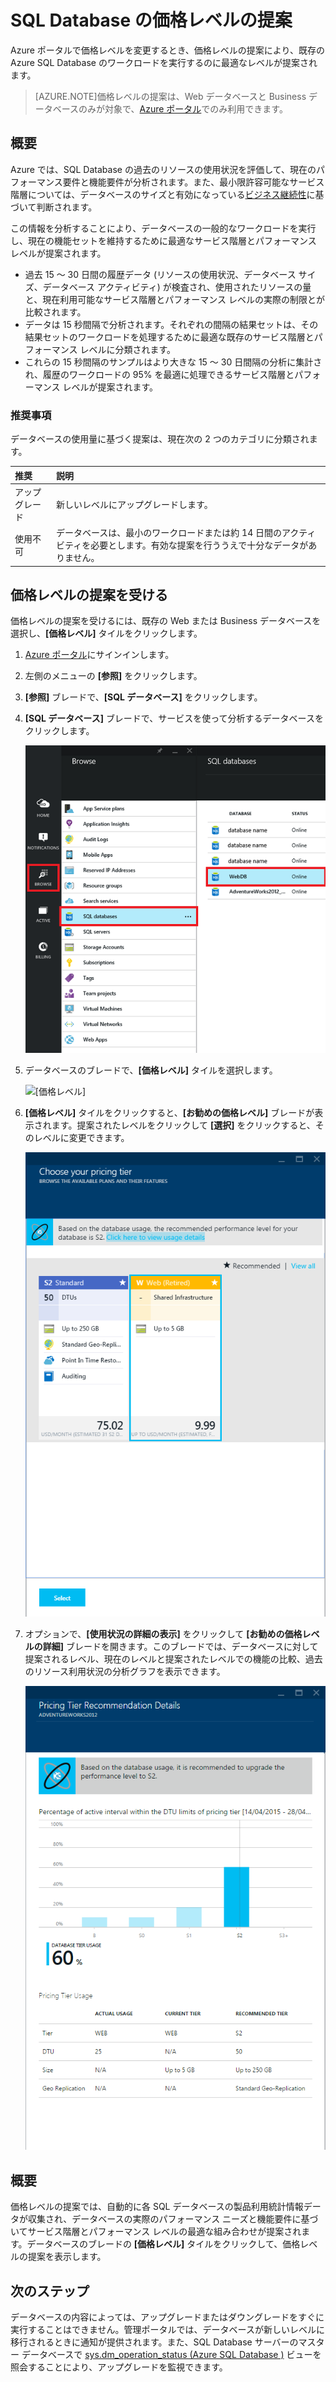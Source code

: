 <properties 
   pageTitle="Azure SQL Database の価格レベルの提案" 
   description="Azure ポータルで価格レベルを変更するとき、価格レベルの提案により、既存の Azure SQL Database のワークロードを実行するのに最適なレベルが提案されます。" 
   services="sql-database" 
   documentationCenter="" 
   authors="stevestein" 
   manager="jeffreyg" 
   editor="monicar"/>

<tags
   ms.service="sql-database"
   ms.devlang="na"
   ms.topic="article"
   ms.tgt_pltfrm="na"
   ms.workload="data-management" 
   ms.date="04/29/2015"
   ms.author="sstein"/>

# SQL Database の価格レベルの提案

 Azure ポータルで価格レベルを変更するとき、価格レベルの提案により、既存の Azure SQL Database のワークロードを実行するのに最適なレベルが提案されます。

> [AZURE.NOTE]価格レベルの提案は、Web データベースと Business データベースのみが対象で、[Azure ポータル](https://portal.azure.com/)でのみ利用できます。


## 概要

Azure では、SQL Database の過去のリソースの使用状況を評価して、現在のパフォーマンス要件と機能要件が分析されます。また、最小限許容可能なサービス階層については、データベースのサイズと有効になっている[ビジネス継続性](https://msdn.microsoft.com/library/azure/hh852669.aspx)に基づいて判断されます。

この情報を分析することにより、データベースの一般的なワークロードを実行し、現在の機能セットを維持するために最適なサービス階層とパフォーマンス レベルが提案されます。

- 過去 15 ～ 30 日間の履歴データ (リソースの使用状況、データベース サイズ、データベース アクティビティ) が検査され、使用されたリソースの量と、現在利用可能なサービス階層とパフォーマンス レベルの実際の制限とが比較されます。
- データは 15 秒間隔で分析されます。それぞれの間隔の結果セットは、その結果セットのワークロードを処理するために最適な既存のサービス階層とパフォーマンス レベルに分類されます。
- これらの 15 秒間隔のサンプルはより大きな 15 ～ 30 日間隔の分析に集計され、履歴のワークロードの 95% を最適に処理できるサービス階層とパフォーマンス レベルが提案されます。

### 推奨事項

データベースの使用量に基づく提案は、現在次の 2 つのカテゴリに分類されます。


| 推奨 | 説明 |
| :--- | :--- |
| アップグレード | 新しいレベルにアップグレードします。 |
| 使用不可 | データベースは、最小のワークロードまたは約 14 日間のアクティビティを必要とします。有効な提案を行ううえで十分なデータがありません。 |

## 価格レベルの提案を受ける

価格レベルの提案を受けるには、既存の Web または Business データベースを選択し、**[価格レベル]** タイルをクリックします。

1. [Azure ポータル](https://portal.azure.com/)にサインインします。
2. 左側のメニューの **[参照]** をクリックします。
3. **[参照]** ブレードで、**[SQL データベース]** をクリックします。
4. **[SQL データベース]** ブレードで、サービスを使って分析するデータベースをクリックします。

    ![データベースの選択][1]

5. データベースのブレードで、**[価格レベル]** タイルを選択します。

    ![[価格レベル]][2]


7. **[価格レベル]** タイルをクリックすると、**[お勧めの価格レベル]** ブレードが表示されます。提案されたレベルをクリックして **[選択]** をクリックすると、そのレベルに変更できます。

    ![プレビューのサインアップ][4]

8. オプションで、**[使用状況の詳細の表示]** をクリックして **[お勧めの価格レベルの詳細]** ブレードを開きます。このブレードでは、データベースに対して提案されるレベル、現在のレベルと提案されたレベルでの機能の比較、過去のリソース利用状況の分析グラフを表示できます。

    ![プレビューのサインアップ][5]



## 概要

価格レベルの提案では、自動的に各 SQL データベースの製品利用統計情報データが収集され、データベースの実際のパフォーマンス ニーズと機能要件に基づいてサービス階層とパフォーマンス レベルの最適な組み合わせが提案されます。データベースのブレードの **[価格レベル]** タイルをクリックして、価格レベルの提案を表示します。



## 次のステップ

データベースの内容によっては、アップグレードまたはダウングレードをすぐに実行することはできません。管理ポータルでは、データベースが新しいレベルに移行されるときに通知が提供されます。また、SQL Database サーバーのマスター データベースで [sys.dm_operation_status (Azure SQL Database )](https://msdn.microsoft.com/library/dn270022.aspx) ビューを照会することにより、アップグレードを監視できます。


<!--Image references-->
[1]: ./media/sql-database-service-tier-advisor/select-database.png
[2]: ./media/sql-database-service-tier-advisor/pricing-tier.png
[3]: ./media/sql-database-pricing-tier-recommendations/preview-sign-up.png
[4]: ./media/sql-database-service-tier-advisor/choose-pricing-tier.png
[5]: ./media/sql-database-service-tier-advisor/usage-details.png


 

<!---HONumber=62-->